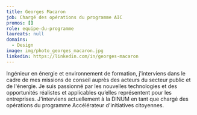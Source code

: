 ```yaml
---
title: Georges Macaron
job: Chargé des opérations du programme AIC
promos: []
role: equipe-du-programme
laureats: null
domains:
  - Design
image: img/photo_georges_macaron.jpg
linkedin: https://linkedin.com/in/georges-macaron
---
```


Ingénieur en énergie et environnement de formation, j'interviens dans le cadre de mes missions de conseil auprès des acteurs du secteur public et de l'énergie. Je suis passionné par les nouvelles technologies et des opportunités réalistes et applicables qu’elles représentent pour les entreprises.
J'interviens actuellement à la DINUM en tant que chargé des opérations du programme Accélérateur d'initiatives citoyennes.